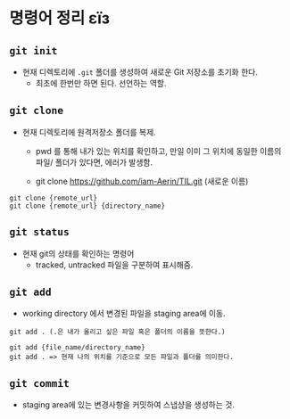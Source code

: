 # 명령어 정리 εïз

## `git init`
- 현재 디렉토리에 `.git` 폴더를 생성하여 새로운 Git 저장소를 초기화 한다.
    - 최초에 한번만 하면 된다. 선언하는 역할. 

## `git clone`
- 현재 디렉토리에 원격저장소 폴더를 복제.
    - pwd 를 통해 내가 있는 위치를 확인하고, 만일 이미 그 위치에 동일한 이름의 파일/ 폴더가 있다면, 에러가 발생함. 
    
    -  git clone https://github.com/iam-Aerin/TIL.git (새로운 이름)


```
git clone {remote_url}
git clone {remote_url} {directory_name}
```
## `git status`
- 현재 git의 상태를 확인하는 명령어
    - tracked, untracked 파일을 구분하여 표시해줌. 

## `git add`
- working directory 에서 변경된 파일을 staging area에 이동. 

```
git add . (.은 내가 올리고 싶은 파일 혹은 폴더의 이름을 뜻한다.)
```

```
git add {file_name/directory_name}
git add . => 현재 나의 위치를 기준으로 모든 파일과 폴더를 의미한다. 
```

## `git commit`
- staging area에 있는 변경사항을 커밋하여 스냅샹을 생성하는 것. 

